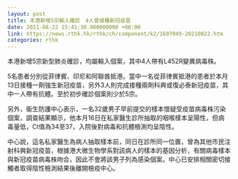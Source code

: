 ```yaml
---
layout: post
title: 本港新增5宗輸入確診　4人曾接種新冠疫苗
date: 2021-08-22 15:41:30.000000000 +08:00
link: https://news.rthk.hk/rthk/ch/component/k2/1607049-20210822.htm
categories: rthk
---
```


本港新增5宗新型肺炎確診，均屬輸入個案，其中4人帶有L452R變異病毒株。

5名患者分別從菲律賓、印尼和阿聯酋抵港。當中一名從菲律賓抵港的患者於本月13日接種一劑強生新冠疫苗，另外3人則完成接種兩劑科興或復必泰新冠疫苗，其中一人帶有抗體。至於初步確診個案則少於5宗。

另外，衞生防護中心表示，一名32歲男子早前提交的樣本懷疑受疫苗病毒株污染個案，調查結果顯示，他本月16日在私家醫生診所抽取的咽喉樣本呈陽性，但病毒量低，Ct值為34至37，入院後對病毒和抗體檢測均呈陰性。

中心說，這名私家醫生為病人抽取樣本前，同日在診所同一位置，曾為其他市民注射科興新冠疫苗，根據港大微生物學系對該病人的樣本的基因分析，有關病毒樣本與新冠疫苗病毒株吻合，因此不會將該男子列為感染個案。中心已安排相關密切接觸者取得陰性檢測結果後離開檢疫中心。

